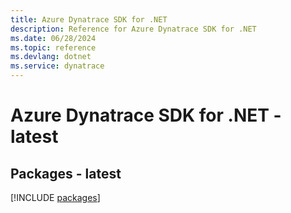 ```yaml
---
title: Azure Dynatrace SDK for .NET
description: Reference for Azure Dynatrace SDK for .NET
ms.date: 06/28/2024
ms.topic: reference
ms.devlang: dotnet
ms.service: dynatrace
---
```

# Azure Dynatrace SDK for .NET - latest
## Packages - latest
[!INCLUDE [packages](dynatrace-index.md)]